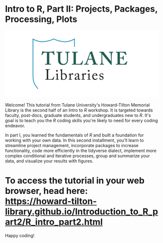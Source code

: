 # Intro to R, Part II: Projects, Packages, Processing, Plots

![](Data_In/Figures/TUL_Logos_narrow.png)

Welcome! This tutorial from Tulane University's Howard-Tilton Memorial Library is the second half of an Intro to *R* workshop. It is targeted towards faculty, post-docs, graduate students, and undergraduates new to *R*. It's goal is to teach you the *R* coding skills you're likely to need for every coding endeavor.

In part I, you learned the fundamentals of *R* and built a foundation for working with your own data. In this second installment, you'll learn to streamline project management, incorporate packages to increase functionality, code more efficiently in the tidyverse dialect, implement more complex conditional and iterative processes, group and summarize your data, and visualize your results with figures.

# To access the tutorial in your web browser, head here: <br> https://howard-tilton-library.github.io/Introduction_to_R_part2/R_intro_part2.html

Happy coding!
